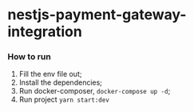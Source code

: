 # nestjs-payment-gateway-integration

### How to run

1. Fill the env file out;
2. Install the dependencies;
3. Run docker-composer, `docker-compose up -d`;
4. Run project `yarn start:dev`
